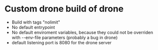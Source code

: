 # Custom drone build of drone

- Build with tags "nolimit"
- No default entrypoint
- No default enviroment variables, because they could not be overriden with --env-file parameters (probably a bug in drone)
- default listening port is 8080 for the drone server
